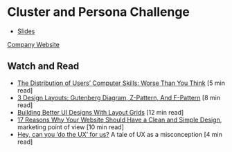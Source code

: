 # Cluster and Persona Challenge

* [Slides](Clusters-Personas-Challenge.pdf)

[Company Website](Project-CompanyWebsite.md)

## Watch and Read
* [The Distribution of Users’ Computer Skills: Worse Than You Think](https://www.nngroup.com/articles/computer-skill-levels/) [5 min read]
* [3 Design Layouts: Gutenberg Diagram, Z-Pattern, And F-Pattern](http://vanseodesign.com/web-design/3-design-layouts/) [8 min read]
* [Building Better UI Designs With Layout Grids](https://www.smashingmagazine.com/2017/12/building-better-ui-designs-layout-grids/) [12 min read]
* [17 Reasons Why Your Website Should Have a Clean and Simple Design](https://neilpatel.com/blog/website-clean-simple-design/), marketing point of view [10 min read]
* [Hey, can you ‘do the UX’ for us?](https://uxdesign.cc/hey-can-you-do-the-ux-for-us-432a38eac295) A tale of UX as a misconception [4 min read]